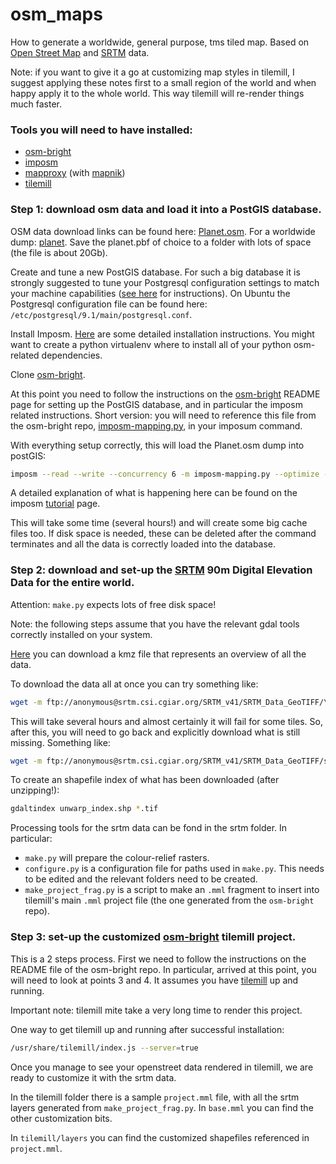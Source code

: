 osm_maps
========

How to generate a worldwide, general purpose, tms tiled map. Based on [Open Street Map](http://www.openstreetmap.org/) and [SRTM](http://srtm.csi.cgiar.org/) data. 

Note: if you want to give it a go at customizing map styles in tilemill, I suggest
applying these notes first to a small region of the world and when happy apply it to
the whole world. This way tilemill will re-render things much faster.

### Tools you will need to have installed:
* [osm-bright](https://github.com/mapbox/osm-bright)
* [imposm](http://imposm.org/docs/imposm/latest/)
* [mapproxy](http://mapproxy.org/) (with [mapnik](http://mapnik.org/))
* [tilemill](http://mapbox.com/tilemill/)

### Step 1: download osm data and load it into a PostGIS database.

OSM data download links can be found here: [Planet.osm](http://wiki.openstreetmap.org/wiki/Planet.osm). For a worldwide dump: [planet](http://ftp.spline.de/pub/openstreetmap/pbf/).
Save the planet.pbf of choice to a folder with lots of space (the file is about 20Gb).

Create and tune a new PostGIS database. For such a big database it is strongly 
suggested to tune your Postgresql configuration settings to match your machine capabilities ([see here](http://wiki.postgresql.org/wiki/Tuning_Your_PostgreSQL_Server) for instructions). On 
Ubuntu the Postgresql configuration file can be found here: `/etc/postgresql/9.1/main/postgresql.conf`.

Install Imposm. [Here](http://imposm.org/docs/imposm/latest/install.html) are 
some detailed installation instructions. You might want to create a python 
virtualenv where to install all of your python osm-related dependencies.

Clone [osm-bright](https://github.com/mapbox/osm-bright).

At this point you need to follow the instructions on the
[osm-bright](https://github.com/mapbox/osm-bright) README page for setting 
up the PostGIS database, and in particular the imposm related instructions. Short version: you will need to reference this file from the osm-bright repo, [imposm-mapping.py](https://github.com/mapbox/osm-bright/blob/master/imposm-mapping.py), 
in your imposum command.

With everything setup correctly, this will load the Planet.osm dump into postGIS:

```sh
imposm --read --write --concurrency 6 -m imposm-mapping.py --optimize --deploy-production-tables --connection postgis://<postgres_user>:<postgres_password>@localhost/<postgis_database> ~/Downloads/osm/planet-130102.osm.pbf
```
A detailed explanation of what is happening here can be found on the imposm [tutorial](http://imposm.org/docs/imposm/latest/tutorial.html#create-database) page.

This will take some time (several hours!) and will create some big cache files too. 
If disk space is needed, these can be deleted after the command terminates and 
all the data is correctly loaded into the database.


### Step 2: download and set-up the [SRTM](http://srtm.csi.cgiar.org/) 90m Digital Elevation Data for the entire world.

Attention: `make.py` expects lots of free disk space!

Note: the following steps assume that you have the relevant gdal tools correctly 
installed on your system.

[Here](http://www.ambiotek.com/srtm) you can download a kmz file that represents
an overview of all the data.

To download the data all at once you can try something like:
```sh
wget -m ftp://anonymous@srtm.csi.cgiar.org/SRTM_v41/SRTM_Data_GeoTIFF/\* .
```

This will take several hours and almost certainly it will fail for some tiles. So,
after this, you will need to go back and explicitly download what is still missing.
Something like:
```sh
wget -m ftp://anonymous@srtm.csi.cgiar.org/SRTM_v41/SRTM_Data_GeoTIFF/srtm_36_02.zip .
```

To create an shapefile index of what has been downloaded (after unzipping!):
```sh
gdaltindex unwarp_index.shp *.tif
```

Processing tools for the srtm data can be fond in the srtm folder. In particular:
* `make.py` will prepare the colour-relief rasters.
* `configure.py` is a configuration file for paths used in `make.py`. This needs to be edited and the relevant folders need to be created.
* `make_project_frag.py` is a script to make an `.mml` fragment to insert into 
tilemill's main `.mml` project file (the one generated from the `osm-bright` repo).


### Step 3: set-up the customized [osm-bright](https://github.com/mapbox/osm-bright) tilemill project.

This is a 2 steps process.
First we need to follow the instructions on the README file of the osm-bright repo. 
In particular, arrived at this point, you will need to look at points 3 and 4.
It assumes you have [tilemill](http://mapbox.com/tilemill/) up and running.

Important note: tilemill mite take a very long time to render this project.

One way to get tilemill up and running after successful installation: 
```sh
/usr/share/tilemill/index.js --server=true
```

Once you manage to see your openstreet data rendered in tilemill, we are ready to
customize it with the srtm data.

In the tilemill folder there is a sample `project.mml` file, with all the srtm layers 
generated from `make_project_frag.py`. In `base.mml` you can find the other customization bits.

In `tilemill/layers` you can find the customized shapefiles referenced in `project.mml`.




